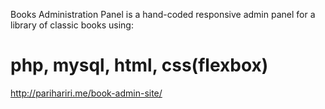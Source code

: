 Books Administration Panel is a hand-coded responsive admin panel for a library of classic books using:
# php, mysql, html, css(flexbox)

http://parihariri.me/book-admin-site/
